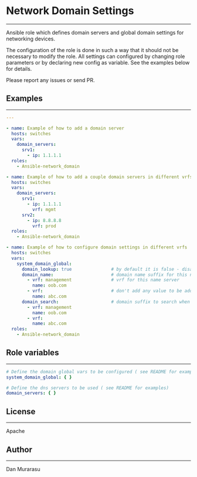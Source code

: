 # Network Domain Settings
--------

Ansible role which defines domain servers and global domain settings for networking devices. 

The configuration of the role is done in such a way that it should not be necessary to modify the role.
All settings can configured by changing role parameters or by declaring new config as variable.
See the examples below for details.

Please report any issues or send PR.

## Examples
--------
```yaml
---

- name: Example of how to add a domain server
  hosts: switches
  vars:
    domain_servers:
      srv1:
        - ip: 1.1.1.1
  roles:
    - Ansible-network_domain

- name: Example of how to add a couple domain servers in different vrfs
  hosts: switches
  vars:
    domain_servers:
      srv1:
        - ip: 1.1.1.1
          vrf: mgmt
      srv2:
        - ip: 8.8.8.8
          vrf: prod
  roles:
    - Ansible-network_domain

- name: Example of how to configure domain settings in different vrfs
  hosts: switches
  vars:
    system_domain_global:  
      domain_lookup: true               # by default it is false - disabled
      domain_name:                      # domain name suffix for this node
        - vrf: management 				# vrf for this name server
          name: oob.com
        - vrf: 							# don't add any value to be added to the default vrf
          name: abc.com
      domain_search:                    # domain suffix to search when performing DNS resolution
        - vrf: management 				
          name: oob.com
        - vrf: 							
          name: abc.com
  roles:
    - Ansible-network_domain
```

## Role variables
--------

```yaml
# Define the domain global vars to be configured ( see README for examples)
system_domain_global: { }

# Define the dns servers to be used ( see README for examples)
domain_servers: { }
```


## License
--------

Apache


## Author
--------

Dan Murarasu

